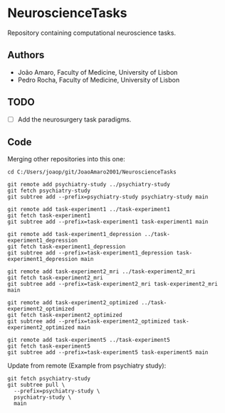 # NeuroscienceTasks
Repository containing computational neuroscience tasks.

## Authors
- João Amaro, Faculty of Medicine, University of Lisbon
- Pedro Rocha, Faculty of Medicine, University of Lisbon

## TODO
- [ ] Add the neurosurgery task paradigms.

## Code

Merging other repositories into this one:
```shell
cd C:/Users/joaop/git/JoaoAmaro2001/NeuroscienceTasks

git remote add psychiatry-study ../psychiatry-study
git fetch psychiatry-study
git subtree add --prefix=psychiatry-study psychiatry-study main

git remote add task-experiment1 ../task-experiment1
git fetch task-experiment1
git subtree add --prefix=task-experiment1 task-experiment1 main

git remote add task-experiment1_depression ../task-experiment1_depression
git fetch task-experiment1_depression
git subtree add --prefix=task-experiment1_depression task-experiment1_depression main

git remote add task-experiment2_mri ../task-experiment2_mri
git fetch task-experiment2_mri
git subtree add --prefix=task-experiment2_mri task-experiment2_mri main

git remote add task-experiment2_optimized ../task-experiment2_optimized
git fetch task-experiment2_optimized
git subtree add --prefix=task-experiment2_optimized task-experiment2_optimized main

git remote add task-experiment5 ../task-experiment5
git fetch task-experiment5
git subtree add --prefix=task-experiment5 task-experiment5 main
```

Update from remote (Example from psychiatry study):
```shell
git fetch psychiatry-study
git subtree pull \
  --prefix=psychiatry-study \
  psychiatry-study \
  main
```
